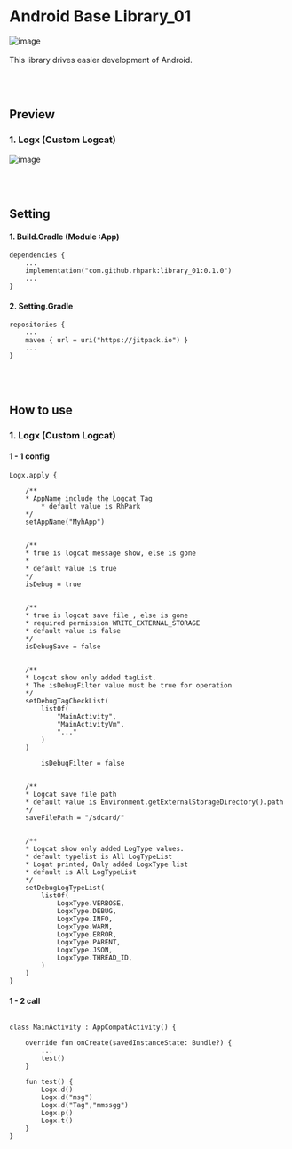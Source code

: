 # Android Base Library_01

![image](https://jitpack.io/v/rhpark/library_01.svg)
<br>
</br>
This library drives easier development of Android.

<br>
</br>

## Preview

### 1. Logx (Custom Logcat)
![image](https://github.com/user-attachments/assets/b8176ca0-4f1b-4f59-a38d-38ef9ffe7d9c)

<br>
</br>

## Setting

#### 1. Build.Gradle (Module :App)

```
dependencies {
	...
	implementation("com.github.rhpark:library_01:0.1.0")
	...
}
```
#### 2. Setting.Gradle

```
repositories {
	...
	maven { url = uri("https://jitpack.io") }
	...
}
```

<br>
</br>


## How to use

### 1. Logx (Custom Logcat)


#### 1 - 1  config
```
Logx.apply {  
  
	/**
	* AppName include the Logcat Tag 
        * default value is RhPark 
	*/
	setAppName("MyhApp")  
  
  
	/**  
	* true is logcat message show, else is gone
	*  
	* default value is true 
	*/
	isDebug = true  
  
  
	/**  
	* true is logcat save file , else is gone 
	* required permission WRITE_EXTERNAL_STORAGE
	* default value is false 
	*/
	isDebugSave = false  
  
  
	/**  
	* Logcat show only added tagList.
	* The isDebugFilter value must be true for operation 
	*/		
	setDebugTagCheckList(  
        listOf(  
            "MainActivity",  
			"MainActivityVm",  
			"..."  
		)  
	)  
  
        isDebugFilter = false  
  
  
	/**  
	* Logcat save file path 
	* default value is Environment.getExternalStorageDirectory().path 
	*/
	saveFilePath = "/sdcard/"  
  
  
	/**  
	* Logcat show only added LogType values. 
	* default typelist is All LogTypeList 
	* Logat printed, Only added LogxType list 
	* default is All LogTypeList 
	*/
	setDebugLogTypeList(  
		listOf(  
		    LogxType.VERBOSE,  
			LogxType.DEBUG,  
			LogxType.INFO,  
			LogxType.WARN,  
			LogxType.ERROR,  
			LogxType.PARENT,  
			LogxType.JSON,  
			LogxType.THREAD_ID,  
		)  
    )  
}
```

####  1 - 2 call
```

class MainActivity : AppCompatActivity() {

	override fun onCreate(savedInstanceState: Bundle?) {
		...
		test()
	}

	fun test() {  
		Logx.d()  
		Logx.d("msg")  
		Logx.d("Tag","mmssgg")  
		Logx.p()  
		Logx.t()
	}
}
```
